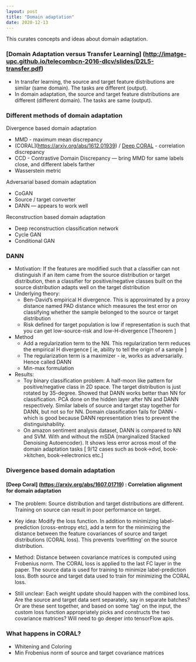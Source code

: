 ```yaml
---
layout: post
title: "Domain adaptation"
date: 2020-12-13
---
```


This curates concepts and ideas about domain adaptation.

### [Domain Adaptation versus Transfer Learning] (http://imatge-upc.github.io/telecombcn-2016-dlcv/slides/D2L5-transfer.pdf)
- In transfer learning, the source and target feature distributions are similar (same domain). The tasks are different (output).
- In domain adaptation, the source and target feature distributions are different (different domain). The tasks are same (output).

### Different methods of domain adaptation
Divergence based domain adaptation
- MMD - maximum mean discrepancy
- (CORAL](https://arxiv.org/abs/1612.01939) / [Deep CORAL](https://arxiv.org/abs/1607.01719) - correlation discrepancy
- CCD - Contrastive Domain Discrepancy — bring MMD for same labels close, and different labels farther
- Wasserstein metric

Adversarial based domain adaptation
- CoGAN
- Source / target converter
- DANN — appears to work well

Reconstruction based domain adaptation
- Deep reconstruction classification network
- Cycle GAN
- Conditional GAN


### DANN
- Motivation: If the features are modified such that a classifier can not distinguish if an item came from the source distribution or target distribution, then a classifier for positive/negative classes built on the source distribution adapts well on the target distribution
- Underlying theory: 
    - Ben-David’s empirical H divergence. This is approximated by a proxy distance named PAD distance which measures the test error on classifying whether the sample belonged to the source or target distribution
    - Risk defined for target population is low if representation is such that you can get low-source-risk and low-H-divergence  [Theorem ]
- Method
    - Add a regularization term to the NN. This regularization term reduces the empirical H divergence [ ie, ability to tell the origin of a sample ]
    - The regularization term is a maximizer - ie, works as adversarially. Hence called DANN
    - Min-max formulation
- Results:
    - Toy binary classification problem: A half-moon like pattern for positive/negative class in 2D space. The target distribution is just rotated by 35-degree. Showed that DANN works better than NN for classification. PCA done on the hidden layer after NN and DANN respectively. Similar labels of source and target stay together for DANN, but not so for NN. Domain classification fails for DANN - which is good because DANN representation tries to prevent the distinguishability. 
    - On amazon sentiment analysis dataset, DANN is compared to NN and SVM. With and without the mSDA (marginalized Stacked Denoising Autoencoder). It shows less error across most of the domain adaptation tasks  [ 9/12 cases such as book->dvd, book->kitchen, book->electronics etc.]

### Divergence based domain adaptation
#### [Deep Coral] (https://arxiv.org/abs/1607.01719) : Correlation alignment for domain adaptation 
- The problem: Source distribution and target distributions are different. Training on source can result in poor performance on target.
- Key idea: Modify the loss function. In addition to minimizing label-prediction (cross-entropy etc), add a term for the minimizing the distance between the feature covariances of source and target distributions (CORAL loss). This prevents ‘overfitting’ on the source distribution.

- Method:  Distance between covariance matrices is computed using Frobenius norm. The CORAL loss is applied to the last FC layer in the paper. The source data is used for training to minimize label-prediction loss. Both source and target data used to train for minimizing the CORAL loss.

- Still unclear:  Each weight update should happen with the combined loss. Are the source and target data sent separately, say in separate batches? Or are these sent together, and based on some ‘tag’ on the input, the custom loss function appropriately picks and constructs the two covariance matrices? Will need to go deeper into tensorFlow apis.

### What happens in CORAL?
- Whitening and Coloring
- Min Frobenius norm of source and target covariance matrices
